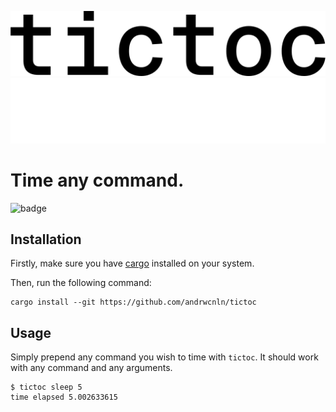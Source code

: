 ![A logo with the word tictoc](./.docs/logoLightMode.png#gh-light-mode-only)
![A logo with the word tictoc](./.docs/logoDarkMode.png#gh-dark-mode-only)

# Time any command.

![badge](https://github.com/andrwcnln/tictoc/actions/workflows/rust.yml/badge.svg)

## Installation
Firstly, make sure you have [cargo](https://github.com/rust-lang/cargo) installed on your system.

Then, run the following command:
```
cargo install --git https://github.com/andrwcnln/tictoc
```

## Usage
Simply prepend any command you wish to time with `tictoc`. It should work with any command and any arguments.
```
$ tictoc sleep 5
time elapsed 5.002633615
```
